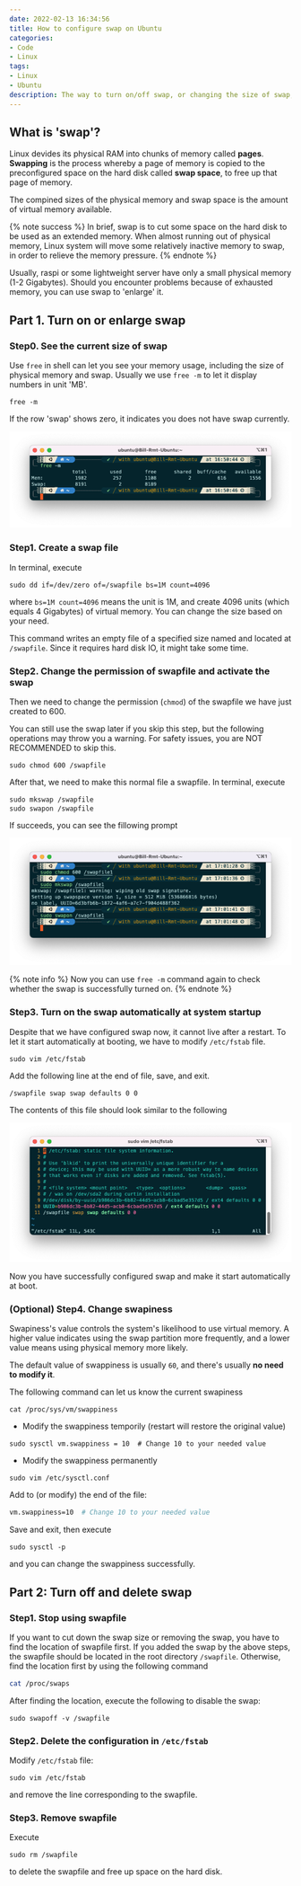 ```yaml
---
date: 2022-02-13 16:34:56
title: How to configure swap on Ubuntu
categories: 
- Code
- Linux
tags: 
- Linux
- Ubuntu 
description: The way to turn on/off swap, or changing the size of swap, on Ubuntu. Other linux distributions are similar.
---
```


## What is 'swap'?

Linux devides its physical RAM into chunks of memory called **pages**. **Swapping** is the process whereby a page of memory is copied to the preconfigured space on the hard disk called **swap space**, to free up that page of memory. 

The compined sizes of the physical memory and swap space is the amount of virtual memory available.

{% note success %}
In brief, swap is to cut some space on the hard disk to be used as an extended memory. When almost running out of physical memory, Linux system will move some relatively inactive memory to swap, in order to relieve the memory pressure.
{% endnote %}

Usually, raspi or some lightweight server have only a small physical memory (1-2 Gigabytes). Should you encounter problems because of exhausted memory, you can use swap to 'enlarge' it.

## Part 1. Turn on or enlarge swap

### Step0. See the current size of swap

Use `free` in shell can let you see your memory usage, including the size of physical memory and swap. Usually we use `free -m` to let it display numbers in unit 'MB'.

```shell
free -m
```

If the row 'swap' shows zero, it indicates you does not have swap currently.

![](18_ubt_swap/free_m_withswap.png)

### Step1. Create a swap file

In terminal, execute

```shell
sudo dd if=/dev/zero of=/swapfile bs=1M count=4096
```

where `bs=1M count=4096` means the unit is 1M, and create 4096 units (which equals 4 Gigabytes) of virtual memory. You can change the size based on your need. 

This command writes an empty file of a specified size named and located at `/swapfile`. Since it requires hard disk IO, it might take some time.

### Step2. Change the permission of swapfile and activate the swap

Then we need to change the permission (`chmod`) of the swapfile we have just created to 600.

You can still use the swap later if you skip this step, but the following operations may throw you a warning. For safety issues, you are NOT RECOMMENDED to skip this.

```shell
sudo chmod 600 /swapfile
```

After that, we need to make this normal file a swapfile. In terminal, execute

```shell
sudo mkswap /swapfile
sudo swapon /swapfile
```

If succeeds, you can see the fillowing prompt

![](18_ubt_swap/swapon.png)

{% note info %}
Now you can use `free -m` command again to check whether the swap is successfully turned on.
{% endnote %}


### Step3. Turn on the swap automatically at system startup

Despite that we have configured swap now, it cannot live after a restart. To let it start automatically at booting, we have to modify `/etc/fstab` file.

```shell
sudo vim /etc/fstab
```

Add the following line at the end of file, save, and exit.

```
/swapfile swap swap defaults 0 0
```

The contents of this file should look similar to the following

![/etc/fstab](18_ubt_swap/fstab.png)

Now you have successfully configured swap and make it start automatically at boot.

### (Optional) Step4. Change swapiness

Swapiness's value controls the system's likelihood to use virtual memory. A higher value indicates using the swap partition more frequently, and a lower value means using physical memory more likely.

The default value of swappiness is usually `60`, and there's usually **no need to modify it**. 

The following command can let us know the current swapiness

```shell
cat /proc/sys/vm/swappiness
```

- Modify the swappiness temporily (restart will restore the original value)

```shell
sudo sysctl vm.swappiness = 10  # Change 10 to your needed value
```

- Modify the swappiness permanently

```shell
sudo vim /etc/sysctl.conf
```

Add to (or modify) the end of the file: 

```sh
vm.swappiness=10  # Change 10 to your needed value
```

Save and exit, then execute

```shell
sudo sysctl -p
```

and you can change the swappiness successfully.

## Part 2: Turn off and delete swap

### Step1. Stop using swapfile

If you want to cut down the swap size or removing the swap, you have to find the location of swapfile first. If you added the swap by the above steps, the swapfile should be located in the root directory `/swapfile`. Otherwise, find the location first by using the following command

```sh
cat /proc/swaps
```

After finding the location, execute the following to disable the swap:

```shell
sudo swapoff -v /swapfile 
```

### Step2. Delete the configuration in `/etc/fstab`

Modify `/etc/fstab` file:

```shell
sudo vim /etc/fstab
```

and remove the line corresponding to the swapfile.

### Step3. Remove swapfile

Execute

```shell
sudo rm /swapfile
```

to delete the swapfile and free up space on the hard disk.
